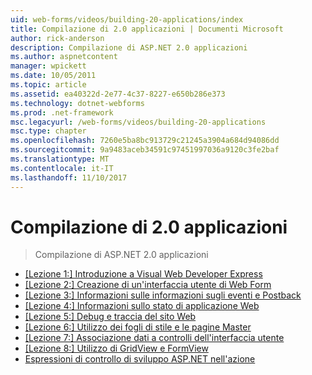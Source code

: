 ```yaml
---
uid: web-forms/videos/building-20-applications/index
title: Compilazione di 2.0 applicazioni | Documenti Microsoft
author: rick-anderson
description: Compilazione di ASP.NET 2.0 applicazioni
ms.author: aspnetcontent
manager: wpickett
ms.date: 10/05/2011
ms.topic: article
ms.assetid: ea40322d-2e77-4c37-8227-e650b286e373
ms.technology: dotnet-webforms
ms.prod: .net-framework
msc.legacyurl: /web-forms/videos/building-20-applications
msc.type: chapter
ms.openlocfilehash: 7260e5ba8bc913729c21245a3904a684d94086dd
ms.sourcegitcommit: 9a9483aceb34591c97451997036a9120c3fe2baf
ms.translationtype: MT
ms.contentlocale: it-IT
ms.lasthandoff: 11/10/2017
---
```

<a name="building-20-applications"></a>Compilazione di 2.0 applicazioni
====================
> Compilazione di ASP.NET 2.0 applicazioni


- [[Lezione 1:] Introduzione a Visual Web Developer Express](lesson-1-getting-started-with-visual-web-developer-express.md)
- [[Lezione 2:] Creazione di un'interfaccia utente di Web Form](lesson-2-creating-a-web-forms-user-interface.md)
- [[Lezione 3:] Informazioni sulle informazioni sugli eventi e Postback](lesson-3-understanding-more-about-events-and-postback.md)
- [[Lezione 4:] Informazioni sullo stato di applicazione Web](lesson-4-understanding-web-application-state.md)
- [[Lezione 5:] Debug e traccia del sito Web](lesson-5-debugging-and-tracing-your-website.md)
- [[Lezione 6:] Utilizzo dei fogli di stile e le pagine Master](lesson-6-working-with-stylesheets-and-master-pages.md)
- [[Lezione 7:] Associazione dati a controlli dell'interfaccia utente](lesson-7-databinding-to-user-interface-controls.md)
- [[Lezione 8:] Utilizzo di GridView e FormView](lesson-8-working-with-the-gridview-and-formview.md)
- [Espressioni di controllo di sviluppo ASP.NET nell'azione](watch-aspnet-development-in-action.md)
